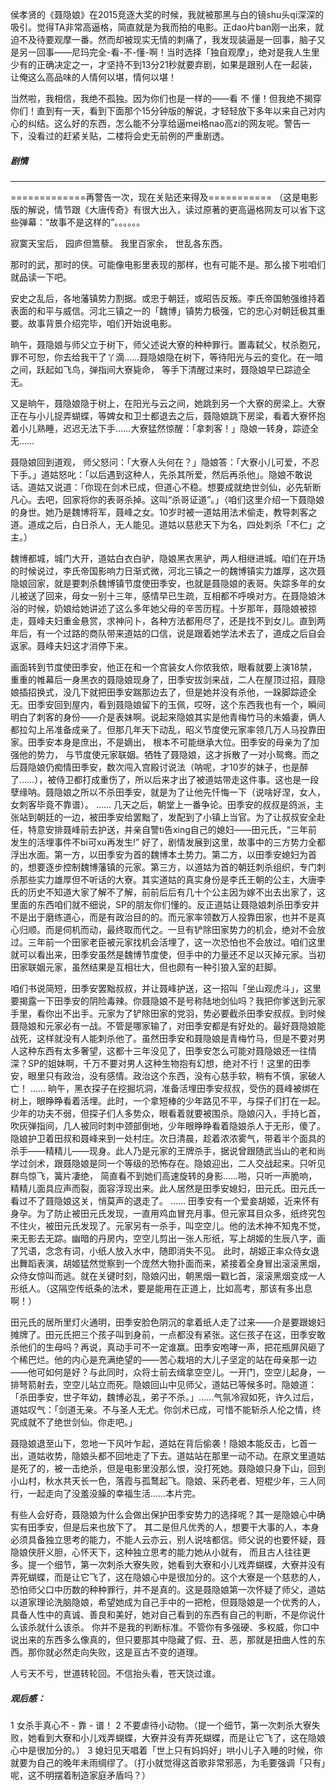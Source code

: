 侯孝贤的《聂隐娘》在2015竞逐大奖的时候，我就被那黑与白的镜shu头qi深深的吸引。觉得TA非常高逼格，简直就是为我而拍的电影。正dao片ban刚一出来，就迫不及待要观摩一番。然而却被现实无情的刺痛了，我发现装逼是一回事，脑子又是另一回事——尼玛完全-看-不-懂-啊！当时选择「独自观摩」，绝对是我人生里少有的正确决定之一，才坚持不到13分21秒就要弃剧，如果是跟别人在一起装，让俺这么高品味的人情何以堪，情何以堪！

当然啦，我相信，我绝不孤独。因为你们也是一样的——看 不 懂！但我绝不揭穿你们！直到有一天，看到下面那个15分钟版的解说，才轻轻放下多年以来自己对内心的纠结。这么好的东西，怎么能不分享给逼mei格nao高zi的网友呢。警告一下，没看过的赶紧关贴，二楼将会史无前例的严重剧透。

##### 剧情
___
=============再警告一次，现在关贴还来得及===========
（这是电影版的解说，情节跟《大唐传奇》有很大出入，读过原著的更高逼格网友可以省下这些弹幕：“故事不是这样的”。。。。。。

寂寞天宝后，
园庐但篙藜。
我里百家余，
世乱各东西。

那时的武，那时的侠。可能像电影里表现的那样，也有可能不是。那么接下啦咱们就品读一下吧。

安史之乱后，各地藩镇势力割据。或忠于朝廷，或昭告反叛。李氏帝国勉强维持着表面的和平与威信。河北三镇之一的「魏博」镇势力极强，它的忠心对朝廷极其重要。故事背景介绍完毕，咱们开始说电影。

晌午，聂隐娘与师父立于树下，师父述说大寮的种种罪行。置毒弑父，杖杀胞兄，罪不可恕，你去给我干了丫滴……聂隐娘隐在树下，等待阳光与云的变化。在一暗之间，跃起如飞鸟，弹指间大寮毙命， 等手下清醒过来时，聂隐娘早已踪迹全无。

又是晌午，聂隐娘隐于树上，在阳光与云之间，她跳到另一个大寮的房梁上。大寮正在与小儿捉弄蝴蝶，等婢女和卫士都退去之后，聂隐娘跳下房梁，看着大寮怀抱着小儿熟睡，迟迟无法下手……大寮猛然惊醒：「拿刺客！」隐娘一转身，踪迹全无……

聂隐娘回到道观， 师父怒问：「大寮人头何在？」隐娘答：「大寮小儿可爱，不忍下手。」道姑怒叱：「以后遇到这种人，先杀其所爱，然后再杀他」。隐娘不敢说话。道姑又说道：「你现在剑术已成，但道心不稳。想要成就绝世剑仙，必先斩断凡心。去吧，回家将你的表哥杀掉。这叫“杀哥证道”。」（咱们这里介绍一下聂隐娘的身世。她乃是魏博将军，聂峰之女。10岁时被一道姑用法术偷走，教导刺客之道。道成之后，白日杀人，无人能见。道姑以慈悲天下为名，四处刺杀「不仁」之主。）

魏博都城，城门大开，道姑白衣白驴，隐娘黑衣黑驴，两人相继进城。咱们在开场的时候说过，李氏帝国影响力日渐式微，河北三镇之一的魏博镇实力雄厚，这次聂隐娘回家，就是要刺杀魏博镇节度使田季安，也就是聂隐娘的表哥。失踪多年的女儿被送了回来，母女一别十三年，感情早已生疏，互相都不呼唤对方。在聂隐娘沐浴的时候，奶娘给她讲述了这么多年她父母的辛苦历程。十岁那年，聂隐娘被掠走，聂峰夫妇重金悬赏，求神问卜，各种方法都用尽了，还是找不到女儿。直到两年后，有一个过路的商队带来道姑的口信，说是跟着她学法术去了，道成之后自会返家。聂峰夫妇这才消停下来。

画面转到节度使田季安，他正在和一个宫装女人你侬我侬，眼看就要上演18禁，重重的帷幕后一身黑衣的聂隐娘现身了，田季安拔剑来战，二人在屋顶过招，聂隐娘插招换式，没几下就把田季安踹那边去了，但是她并没有杀他，一跺脚踪迹全无。田季安回到屋内，看到聂隐娘留下的玉佩，哎呀，这个东西我也有一个，瞬间明白了刺客的身份——介是表妹啊。说起来隐娘其实是他青梅竹马的未婚妻，俩人都拉勾上吊准备成亲了。但那几年天下动乱，昭义节度使元家率领几万人马投靠田家。田季安本身是庶出，不是嫡出， 根本不可能继承大位。田季安的母亲为了加强他的势力， 与节度使元家联姻。牺牲了聂隐娘，这才拆散了一对小鸳鸯。而之后聂隐娘仍痴情田季安，数次闯入宫殿讨说法（呐呢，才10岁的妹子，也是醉了……），被侍卫都打成重伤了，所以后来才出了被道姑带走这件事。这也是一段孽缘呐。聂隐娘之所以不杀田季安，就是为了让他先忏悔一下（说啥好涅，女人，女刺客毕竟不靠谱）。
……
几天之后，朝堂上一番争论。田季安的叔叔是鸽派，主张站到朝廷的一边，被田季安给罢黜了，发配到了小镇上当官。为了让叔叔安全赴任，特意安排聂峰前去护送，并亲自警ti告xing自己的媳妇——田元氏，“三年前发生的活埋事件不bi可xu再发生!” 好了，剧情发展到这里，故事中的三方势力全都浮出水面。第一方，以田季安为首的魏博本土势力。第二方，以田季安媳妇为首的，想要逐步控制魏博藩镇的元家。第三方，以道姑为首的朝廷刺杀组织，专门刺杀那些实力雄厚但不听话的大寮。其实道姑的真实身份是李氏王朝的公主，大唐李氏的历史不知道大家了解不了解，前前后后有几十个公主因为嫁不出去出家了，这里面的东西咱们就不细说，SP的朋友你们懂的。反正道姑让聂隐娘刺杀田季安并不是出于磨练道心，而是有政治目的的。而元家率领数万人投靠田家，也并不是真心归顺。而是伺机而动，最终取而代之。一旦有铲除田家势力的机会，绝对不会放过。三年前一个田家老臣被元家找机会活埋了，这一次恐怕也不会放过。咱们这里就可以看出来，田季安虽然是魏博节度使，但手中的力量还不足以灭掉元家。当初田家联姻元家，虽然结果是互相壮大，但也颇有一种引狼入室的赶脚。

咱们书说简短，田季安罢黜叔叔，并让聂峰护送，这一招叫「坐山观虎斗」，这里要揭露一下田季安的阴险毒辣。你聂隐娘不是号称陆地剑仙吗？我把你爹送到元家手里，看你出不出手。元家为了铲除田家的党羽，势必要截杀田季安叔叔。到时候聂隐娘和元家必有一战。不管是哪家输了，对田季安都是有好处的。最好聂隐娘能战死，这样就没有人能刺杀他了。虽然田季安和聂隐娘是青梅竹马，但是不要对男人这种东西有太多奢望，这都十三年没见了，田季安怎么可能对聂隐娘还一往情深？SP的姐妹啊，千万不要对男人这种生物抱有幻想，绝对不行！这里的田季安，眼里只有政治，没有感情。政治这个东西，没有心慈手软，稍有不慎，家破人亡！
……
晌午，黑衣探子在挖掘坑洞，准备活埋田季安叔叔，受伤的聂峰被绑在树上，眼睁睁看着活埋。此时，一个拿短棒的少年路见不平，与探子们打在一起。少年的功夫不弱，但探子们人多势众，眼看着就要被围杀。隐娘闪入，手持匕首，吹灰弹指间，几人被同时刺中颈部倒地，少年眼睁睁看着隐娘杀人于无形，傻了。隐娘护卫着田叔和聂峰来到一处村庄。次日清晨，趁着浓浓雾气，带着半个面具的杀手——精精儿——现身。此人乃是元家的王牌杀手，据说曾跟随武当山的老和尚学过剑术，跟聂隐娘是同一个等级的恐怖存在。隐娘迎出，二人交战起来。只听见群鸟惊飞，簧片凄绝， 简直看不到她们高速旋转的身影……啪，只听一声脆响，精精儿面具应声而裂，面容浮现出来。此人居然是田季安媳妇，田元氏。田元氏一看过不了聂隐娘这关，悄莫声的退走了。 
……
田季安有一个爱妾胡姬，近来怀有身孕。为了防止被田元氏发现，一直用鸡血冒充月事。但元家耳目众多，纸终究包不住火，被田元氏发现了。元家另有一杀手，叫空空儿。他的法术神不知鬼不觉，来无影去无踪。幽暗的丹房内，空空儿剪出一张人形纸，写上胡姬的生辰八字，画了咒语，念念有词，小纸人放入水中，随即消失不见。 此时，胡姬正率众侍女退出舞蹈表演，胡姬猛然觉察到一个庞然大物扑面而来，紧接着全身冒出滚滚黑烟，众侍女惊叫而逃。就在关键时刻，隐娘闪出，朝黑烟一戳匕首，滚滚黑烟变成一人形纸人。（这隔空传纸条的法术，要是能用在正道上，比如高考，那该有多出息啊！）

田元氏的居所里灯火通明，田季安脸色阴沉的拿着纸人走了过来——介是要跟媳妇摊牌了。田元氏把三个孩子叫到身前，一点都没有紧张。这仨孩子在这，田季安敢杀他们的生母吗？再说，真动手可不一定谁赢。田季安咆哮一声，把花瓶屏风砸了个稀巴烂。他的内心是充满绝望的——苦心栽培的大儿子坚定的站在母亲那一边——他可如何是好？与此同时，众将士前去缉拿空空儿。一开门，空空儿起身，一排弩箭射去，空空儿站立而死。隐娘回山中见师父，道姑已等候多时。隐娘道：「杀田季安，世子年幼，魏博必乱，弟子不杀。」……气氛冷寂如死，许久过后，道姑叹气：「剑道无亲。不与圣人无尤。你剑术已成，可惜不能斩杀人伦之情，终究成就不了绝世剑仙。你走吧。」

聂隐娘退至山下，忽地一下风叶乍起，道姑在背后偷袭！隐娘本能反击，匕首一出，道姑收势，隐娘头都不回地走了下去。道姑站在那里一动不动。在原文里道姑是死了的，被一击绝杀，但是电影里没那么恨，没打死她。聂隐娘只身下山，回到小山村，秋水共天长一色，落霞与孤鹜起飞。隐娘、采药老者、短棍少年，三人同行，一起走向了没羞没臊的幸福生活……本片完。


有些人会好奇，聂隐娘为什么会做出保护田季安势力的选择呢？其一是隐娘心中确实有田季安，但是后来也放下了。 其二是但凡优秀的人，想要干大事的人，本身必须具备独立思考的能力，不能人云亦云，别人说啥都信。师父说的也要怀疑，聂隐娘侠肝义胆，心怀天下，这种独立思考的能力她从小就有， 而且古人往往更多。提一个细节，第一次刺杀大寮失败，她看到大寮和小儿戏弄蝴蝶，大寮并没有弄死蝴蝶，而是让它飞了，这在隐娘心中是很加分的。这个大寮是一个慈悲的人，恐怕师父口中历数的种种罪行，并不是真的。这是聂隐娘第一次怀疑了师父，道姑以道家理论洗脑隐娘，希望她成为自己手中的一把枪，但聂隐娘是一个优秀的人，具备人性中的真诚、善良和美好，她对自己看到的东西有自己的判断，不是你说什么该杀就什么该杀。 你并不是我的判断标准。不管你有多强硬、多权威，你口中说出来的东西多么像真的，但只要那其中隐藏了假、丑、恶，那就是扭曲人性的东西。那你就必然走向失败，这是亘古不变的道理。 

人亏天不亏，世道转轮回。不信抬头看，苍天饶过谁。

##### 观后感：
1 女杀手真心不 - 靠 - 谱！
2 不要虐待小动物。（提一个细节，第一次刺杀大寮失败，她看到大寮和小儿戏弄蝴蝶，大寮并没有弄死蝴蝶，而是让它飞了，这在隐娘心中是很加分的。）
3 媳妇见天唱着「世上只有妈妈好」哄小儿子入睡的时候，你就要为自己的晚年未雨绸缪了。（打小就觉得这首歌非常邪恶，为毛要强调「只有」呢，这不明摆着制造家庭矛盾吗？）
